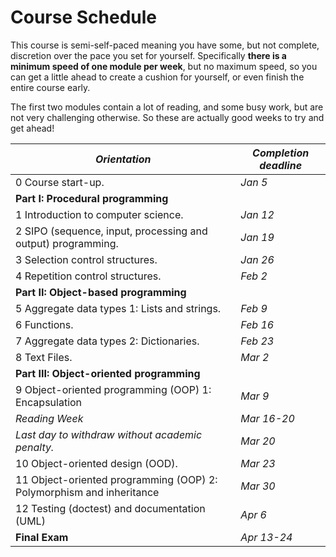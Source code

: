 # Course Schedule

This course is semi-self-paced meaning you have some, but not complete,
discretion over the pace you set for yourself. Specifically __there is a
minimum speed of one module per week__, but no maximum speed, so you can
get a little ahead to create a cushion for yourself, or even finish the
entire course early.

The first two modules contain a lot of reading, and some busy work, but
are not very challenging otherwise. So these are actually good weeks to
try and get ahead!

_Orientation_                    | _Completion deadline_
----------------------------------|----------------------
0  Course start-up.              | _Jan 5_
**Part I: Procedural programming**  |
1  Introduction to computer science.      | _Jan 12_
2  SIPO (sequence, input, processing and output) programming.       | _Jan 19_
3  Selection control structures. | _Jan 26_
4  Repetition control structures.           | _Feb 2_
**Part II: Object-based programming**           | &nbsp;
5  Aggregate data types 1: Lists and strings. | _Feb 9_
6  Functions.                    | _Feb 16_
7  Aggregate data types 2: Dictionaries.      | _Feb 23_
8  Text Files.                   | _Mar 2_
**Part III: Object-oriented programming**     | &nbsp; 
9  Object-oriented programming (OOP) 1: Encapsulation  | _Mar 9_
_Reading Week_                    | _Mar 16-20_
_Last day to withdraw without academic penalty._    | _Mar 20_
10 Object-oriented design (OOD). | _Mar 23_
11 Object-oriented programming (OOP) 2: Polymorphism and inheritance  | _Mar 30_
12 Testing (doctest) and documentation (UML)     | _Apr 6_
**Final Exam**               | _Apr 13-24_

